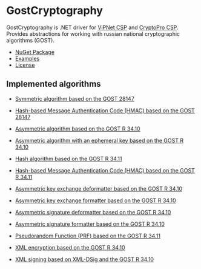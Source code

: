 # GostCryptography

GostCryptography is .NET driver for [ViPNet CSP](http://www.infotecs.ru/) and [CryptoPro CSP](http://www.cryptopro.ru/).
Provides abstractions for working with russian national cryptographic algorithms (GOST).

- [NuGet Package](https://www.nuget.org/packages/GostCryptography)
- [Examples](Source/GostCryptography.Tests)
- [License](LICENSE)

## Implemented algorithms

- [Symmetric algorithm based on the GOST 28147](Source/GostCryptography/Cryptography/Gost28147SymmetricAlgorithm.cs)
- [Hash-based Message Authentication Code (HMAC) based on the GOST 28147](Source/GostCryptography/Cryptography/Gost28147ImitHashAlgorithm.cs)

- [Asymmetric algorithm based on the GOST R 34.10](Source/GostCryptography/Cryptography/Gost3410AsymmetricAlgorithm.cs)
- [Asymmetric algorithm with an ephemeral key based on the GOST R 34.10](Source/GostCryptography/Cryptography/Gost3410EphemeralAsymmetricAlgorithm.cs)

- [Hash algorithm based on the GOST R 34.11](Source/GostCryptography/Cryptography/Gost3411HashAlgorithm.cs)
- [Hash-based Message Authentication Code (HMAC) based on the GOST R 34.11](Source/GostCryptography/Cryptography/Gost3411Hmac.cs)

- [Asymmetric key exchange deformatter based on the GOST R 34.10](Source/GostCryptography/Cryptography/GostKeyExchangeDeformatter.cs)
- [Asymmetric key exchange formatter based on the GOST R 34.10](Source/GostCryptography/Cryptography/GostKeyExchangeFormatter.cs)

- [Asymmetric signature deformatter based on the GOST R 34.10](Source/GostCryptography/Cryptography/GostSignatureDeformatter.cs)
- [Asymmetric signature formatter based on the GOST R 34.10](Source/GostCryptography/Cryptography/GostSignatureFormatter.cs)

- [Pseudorandom Function (PRF) based on the GOST R 34.11](Source/GostCryptography/Cryptography/Gost3411Prf.cs)

- [XML encryption based on the GOST R 34.10](Source/GostCryptography/Xml/GostEncryptedXml.cs)
- [XML signing based on XML-DSig and the GOST R 34.10](Source/GostCryptography/Xml/GostSignedXml.cs)

